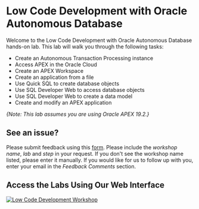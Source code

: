 # Low Code Development with Oracle Autonomous Database

Welcome to the Low Code Development with Oracle Autonomous Database hands-on lab. This lab will walk you through the following tasks:

-  Create an Autonomous Transaction Processing instance
-  Access APEX in the Oracle Cloud
-  Create an APEX Workspace
-  Create an application from a file
-  Use Quick SQL to create database objects
-  Use SQL Developer Web to access database objects
-  Use SQL Developer Web to create a data model
-  Create and modify an APEX application

*{Note: This lab assumes you are using Oracle APEX 19.2.}*

## See an issue?
Please submit feedback using this [form](https://apexapps.oracle.com/pls/apex/f?p=133:1:::::P1_FEEDBACK:1). Please include the *workshop name*, *lab* and *step* in your request.  If you don't see the workshop name listed, please enter it manually. If you would like for us to follow up with you, enter your email in the *Feedback Comments* section.

## Access the Labs Using Our Web Interface
[![Low Code Development Workshop](images/low-code-workshop.png " ")](https://apexapps.oracle.com/pls/apex/dbpm/r/livelabs/view-workshop?p180_id=634)
